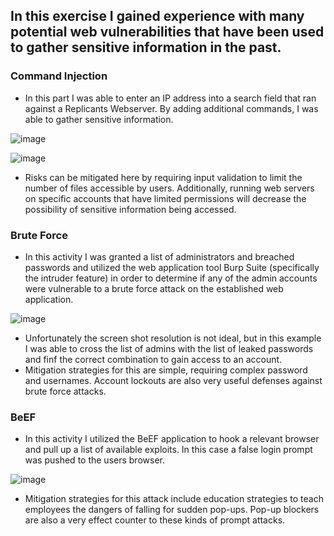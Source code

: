 ## In this exercise I gained experience with many potential web vulnerabilities that have been used to gather sensitive information in the past.


### Command Injection
- In this part I was able to enter an IP address into a search field that ran against a Replicants Webserver. By adding additional commands, I was able to gather sensitive information.

![image](https://user-images.githubusercontent.com/93553144/222941013-f7874e1b-99fe-4c6c-a11a-b26f61e2682f.png)


![image](https://user-images.githubusercontent.com/93553144/222941160-eb9a43ff-ac83-4367-a16c-5145d4908413.png)

- Risks can be mitigated here by requiring input validation to limit the number of files accessible by users. Additionally, running web servers on specific accounts that have limited permissions will decrease the possibility of sensitive information being accessed.

### Brute Force
- In this activity I was granted a list of administrators and breached passwords and utilized the web application tool Burp Suite (specifically the intruder feature) in order to determine if any of the admin accounts were vulnerable to a brute force attack on the established web application.

![image](https://user-images.githubusercontent.com/93553144/222941394-93620590-d596-4591-b854-6866ed7f429d.png)

- Unfortunately the screen shot resolution is not ideal, but in this example I was able to cross the list of admins with the list of leaked passwords and finf the correct combination to gain access to an account.
- Mitigation strategies for this are simple, requiring complex password and usernames. Account lockouts are also very useful defenses against brute force attacks.


### BeEF
- In this activity I utilized the BeEF application to hook a relevant browser and pull up a list of available exploits. In this case a false login prompt was pushed to the users browser.

![image](https://user-images.githubusercontent.com/93553144/222941577-1790cef2-c795-459f-b13f-abd1a6332521.png)

- Mitigation strategies for this attack include education strategies to teach employees the dangers of falling for sudden pop-ups. Pop-up blockers are also a very effect counter to these kinds of prompt attacks.
